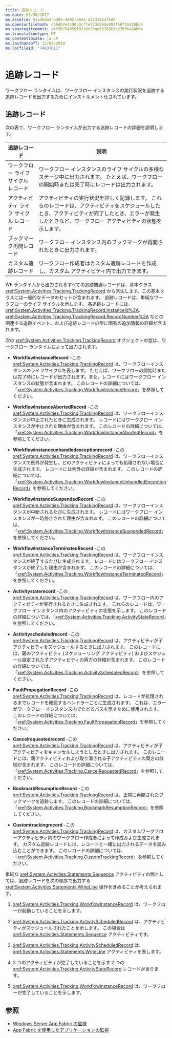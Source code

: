```yaml
---
title: 追跡レコード
ms.date: 03/30/2017
ms.assetid: 51adbda3-bd8b-4892-a8ea-d343186472d2
ms.openlocfilehash: d59db7e4c90b3cffe523c89de093f58f3e520bde
ms.sourcegitcommit: a4f9b754059f0210e29ae0578363a27b9ba84b64
ms.translationtype: MT
ms.contentlocale: ja-JP
ms.lasthandoff: 12/05/2019
ms.locfileid: "74837611"
---
```

# <a name="tracking-records"></a>追跡レコード
ワークフロー ランタイムは、ワークフロー インスタンスの実行状況を追跡する追跡レコードを出力するためにインストルメント化されています。  
  
## <a name="tracking-records"></a>追跡レコード  
 次の表で、ワークフロー ランタイムが出力する追跡レコードの詳細を説明します。  
  
|追跡レコード|説明|  
|---------------------|-----------------|  
|ワークフロー ライフ サイクル レコード|ワークフロー インスタンスのライフ サイクルの多様なステージ中に出力されます。 たとえば、ワークフローの開始時または完了時にレコードは出力されます。|  
|アクティビティ ライフ サイクル レコード|アクティビティの実行状況を詳しく記録します。 これらのレコードは、アクティビティをスケジュールしたとき、アクティビティが完了したとき、エラーが発生したときなど、ワークフロー アクティビティの状態を示します。|  
|ブックマーク再開レコード|ワークフロー インスタンス内のブックマークが再開されたときに出力されます。|  
|カスタム追跡レコード|ワークフロー作成者はカスタム追跡レコードを作成し、カスタム アクティビティ内で出力できます。|  
  
 WF ランタイムから出力されるすべての追跡関連レコードは、基本クラス <xref:System.Activities.Tracking.TrackingRecord> から派生します。この基本クラスには一般的なデータのセットが含まれます。 追跡レコードは、単純なワークフローのライフ サイクルを示します。 各追跡レコードには、<xref:System.Activities.Tracking.TrackingRecord.InstanceId%2A>、<xref:System.Activities.Tracking.TrackingRecord.RecordNumber%2A> などの関連する追跡イベント、および追跡レコードの型に固有の追加情報の詳細が含まれます。  
  
 次の <xref:System.Activities.Tracking.TrackingRecord> オブジェクトの型は、ワークフロー ランタイムによって出力されます。  
  
- **WorkflowInstanceRecord** -この <xref:System.Activities.Tracking.TrackingRecord> は、ワークフローインスタンスのライフサイクルを表します。 たとえば、ワークフローの開始時または完了時にレコードが出力されます。また、レコードにはワークフロー インスタンスの状態が含まれます。 このレコードの詳細については、「<xref:System.Activities.Tracking.WorkflowInstanceRecord>」を参照してください。  
  
- **WorkflowInstanceAbortedRecord** -この <xref:System.Activities.Tracking.TrackingRecord> は、ワークフローインスタンスが中止されたときに生成されます。 レコードにはワークフロー インスタンスが中止された理由が含まれます。 このレコードの詳細については、「<xref:System.Activities.Tracking.WorkflowInstanceAbortedRecord>」を参照してください。  
  
- **Workflowinstanceunhandledexceptionrecord** -この <xref:System.Activities.Tracking.TrackingRecord> は、ワークフローインスタンスで例外が発生し、どのアクティビティによっても処理されない場合に生成されます。 レコードには例外の詳細が含まれます。 このレコードの詳細については、「<xref:System.Activities.Tracking.WorkflowInstanceUnhandledExceptionRecord>」を参照してください。  
  
- **WorkflowInstanceSuspendedRecord** -この <xref:System.Activities.Tracking.TrackingRecord> は、ワークフローインスタンスが中断されるたびに生成されます。 レコードにはワークフロー インスタンスが一時停止された理由が含まれます。 このレコードの詳細については、「<xref:System.Activities.Tracking.WorkflowInstanceSuspendedRecord>」を参照してください。  
  
- **WorkflowInstanceTerminatedRecord** -この <xref:System.Activities.Tracking.TrackingRecord> は、ワークフローインスタンスが終了するたびに生成されます。 レコードにはワークフロー インスタンスが終了した理由が含まれます。 このレコードの詳細については、「<xref:System.Activities.Tracking.WorkflowInstanceTerminatedRecord>」を参照してください。  
  
- **Activitystaterecord** -この <xref:System.Activities.Tracking.TrackingRecord> は、ワークフロー内のアクティビティが実行されるときに生成されます。 これらのレコードは、ワークフロー インスタンス内のアクティビティの状態を示します。 このレコードの詳細については、「<xref:System.Activities.Tracking.ActivityStateRecord>」を参照してください。  
  
- **Activityscheduledrecord** -この <xref:System.Activities.Tracking.TrackingRecord> は、アクティビティが子アクティビティをスケジュールするときに出力されます。 このレコードには、親のアクティビティ (スケジューリング アクティビティ) およびスケジュール設定された子アクティビティの両方の詳細が含まれます。 このレコードの詳細については、「<xref:System.Activities.Tracking.ActivityScheduledRecord>」を参照してください。  
  
- **FaultPropagationRecord** -この <xref:System.Activities.Tracking.TrackingRecord> は、レコードが処理されるまでレコードを確認するハンドラーごとに生成されます。 これは、エラーがワークフロー インスタンス内でたどるパスを示すために使用されます。 このレコードの詳細については、「<xref:System.Activities.Tracking.FaultPropagationRecord>」を参照してください。  
  
- **Cancelrequestedrecord** -この <xref:System.Activities.Tracking.TrackingRecord> は、アクティビティが子アクティビティをキャンセルしようとしたときに出力されます。 このレコードには、親アクティビティおよび取り消される子アクティビティの両方の詳細が含まれます。 このレコードの詳細については、「<xref:System.Activities.Tracking.CancelRequestedRecord>」を参照してください。  
  
- **BookmarkResumptionRecord** -この <xref:System.Activities.Tracking.TrackingRecord> は、正常に再開されたブックマークを追跡します。 このレコードの詳細については、「<xref:System.Activities.Tracking.BookmarkResumptionRecord>」を参照してください。  
  
- **Customtrackingrecord** -この <xref:System.Activities.Tracking.TrackingRecord> は、カスタムワークフローアクティビティ内のワークフロー作成者によって作成および生成されます。 カスタム追跡レコードには、レコードと一緒に出力されるデータを読み込むことができます。 このレコードの詳細については、「<xref:System.Activities.Tracking.CustomTrackingRecord>」を参照してください。  
  
 単純な <xref:System.Activities.Statements.Sequence> アクティビティの例としては、追跡レコードを次の順序で出力する <xref:System.Activities.Statements.WriteLine> 操作を含めることが考えられます。  
  
1. <xref:System.Activities.Tracking.WorkflowInstanceRecord> は、ワークフローが起動していることを示します。  
  
2. <xref:System.Activities.Tracking.ActivityScheduledRecord> は、アクティビティがスケジュールされたことを示します。 この場合は <xref:System.Activities.Statements.Sequence> アクティビティです。  
  
3. <xref:System.Activities.Tracking.ActivityScheduledRecord> は、<xref:System.Activities.Statements.WriteLine> アクティビティを表します。  
  
4. 2 つのアクティビティが完了していることを示す 2 つの <xref:System.Activities.Tracking.ActivityStateRecord> レコードがあります。  
  
5. <xref:System.Activities.Tracking.WorkflowInstanceRecord> は、ワークフローが完了していることを示します。  
  
## <a name="see-also"></a>参照

- [Windows Server App Fabric の監視](https://docs.microsoft.com/previous-versions/appfabric/ee677251(v=azure.10))
- [App Fabric を使用したアプリケーションの監視](https://docs.microsoft.com/previous-versions/appfabric/ee677276(v=azure.10))

